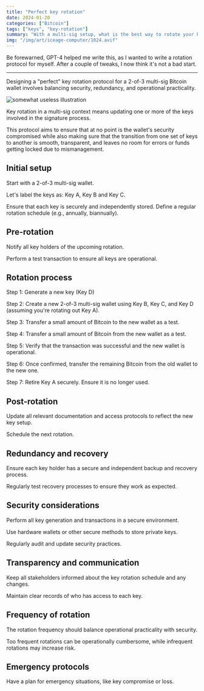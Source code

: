 ```yaml
---
title: "Perfect key rotation"
date: 2024-01-20
categories: ["Bitcoin"]
tags: ["keys", "key-rotation"]
summary: "With a multi-sig setup, what is the best way to rotate your keys?"
img: "/img/art/iceage-computer/1024.avif"
---
```

Be forewarned, GPT-4 helped me write this, as I wanted to write a rotation protocol for myself. After a couple of tweaks, I now think it's not a bad start.

---

Designing a "perfect" key rotation protocol for a 2-of-3 multi-sig Bitcoin wallet involves balancing security, redundancy, and operational practicality.

![somewhat useless illustration](/img/art/iceage-computer/1024.avif)

Key rotation in a multi-sig context means updating one or more of the keys involved in the signature process.

This protocol aims to ensure that at no point is the wallet's security compromised
while also making sure that the transition from one set of keys to another is smooth,
transparent, and leaves no room for errors or funds getting locked due to mismanagement.

## Initial setup

Start with a 2-of-3 multi-sig wallet.

Let's label the keys as: Key A, Key B and Key C.

Ensure that each key is securely and independently stored.
Define a regular rotation schedule (e.g., annually, biannually).

## Pre-rotation

Notify all key holders of the upcoming rotation.

Perform a test transaction to ensure all keys are operational.

## Rotation process

Step 1: Generate a new key (Key D)

Step 2: Create a new 2-of-3 multi-sig wallet using Key B, Key C, and Key D (assuming you're rotating out Key A).

Step 3: Transfer a small amount of Bitcoin to the new wallet as a test.

Step 4: Transfer a small amount of Bitcoin from the new wallet as a test.

Step 5: Verify that the transaction was successful and the new wallet is operational.

Step 6: Once confirmed, transfer the remaining Bitcoin from the old wallet to the new one.

Step 7: Retire Key A securely. Ensure it is no longer used.

## Post-rotation

Update all relevant documentation and access protocols to reflect the new key setup.

Schedule the next rotation.


## Redundancy and recovery

Ensure each key holder has a secure and independent backup and recovery process.

Regularly test recovery processes to ensure they work as expected.

## Security considerations

Perform all key generation and transactions in a secure environment.

Use hardware wallets or other secure methods to store private keys.

Regularly audit and update security practices.

## Transparency and communication

Keep all stakeholders informed about the key rotation schedule and any changes.

Maintain clear records of who has access to each key.

## Frequency of rotation

The rotation frequency should balance operational practicality with security.

Too frequent rotations can be operationally cumbersome, while infrequent rotations may increase risk.

## Emergency protocols

Have a plan for emergency situations, like key compromise or loss.
